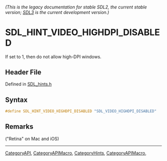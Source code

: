 ###### (This is the legacy documentation for stable SDL2, the current stable version; [SDL3](https://wiki.libsdl.org/SDL3/) is the current development version.)
# SDL_HINT_VIDEO_HIGHDPI_DISABLED

If set to 1, then do not allow high-DPI windows.

## Header File

Defined in [SDL_hints.h](https://github.com/libsdl-org/SDL/blob/SDL2/include/SDL_hints.h)

## Syntax

```c
#define SDL_HINT_VIDEO_HIGHDPI_DISABLED "SDL_VIDEO_HIGHDPI_DISABLED"
```

## Remarks

("Retina" on Mac and iOS)

----
[CategoryAPI](CategoryAPI), [CategoryAPIMacro](CategoryAPIMacro), [CategoryHints](CategoryHints), [CategoryAPIMacro](CategoryAPIMacro), 

